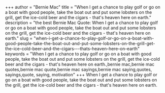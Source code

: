 +++
author = "Bernie Mac"
title = "When I get a chance to play golf or go on a boat with good people, take the boat out and put some lobsters on the grill, get the ice-cold beer and the cigars - that's heaven here on earth."
description = "the best Bernie Mac Quote: When I get a chance to play golf or go on a boat with good people, take the boat out and put some lobsters on the grill, get the ice-cold beer and the cigars - that's heaven here on earth."
slug = "when-i-get-a-chance-to-play-golf-or-go-on-a-boat-with-good-people-take-the-boat-out-and-put-some-lobsters-on-the-grill-get-the-ice-cold-beer-and-the-cigars---thats-heaven-here-on-earth"
keywords = "When I get a chance to play golf or go on a boat with good people, take the boat out and put some lobsters on the grill, get the ice-cold beer and the cigars - that's heaven here on earth.,bernie mac,bernie mac quotes,bernie mac quote,bernie mac sayings,bernie mac saying,quotes, sayings,quote, saying, motivation"
+++
When I get a chance to play golf or go on a boat with good people, take the boat out and put some lobsters on the grill, get the ice-cold beer and the cigars - that's heaven here on earth.
